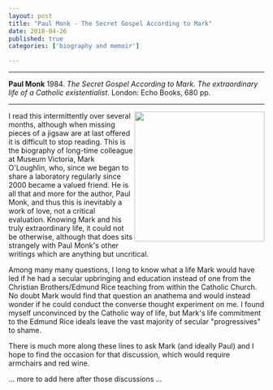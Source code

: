 ```yaml
---
layout: post
title: "Paul Monk - The Secret Gospel According to Mark"
date: 2018-04-26
published: true
categories: ['biography and memoir']

---
```



***
<b>Paul Monk</b> 1984. _The Secret Gospel According to Mark. The extraordinary life of a Catholic existentialist_. London: Echo Books, 680 pp.

***

<img align="right"  width="256" src="https://www.echobooks.com.au/wp-content/uploads/2018/01/Secret-Gospel-front-cover.jpg" alt="">  

I read this intermittently over several months, although when missing pieces of a jigsaw are at last offered it is difficult to stop reading.  This is the biography of long-time colleague at Museum Victoria, Mark O'Loughlin, who, since we began to share a laboratory regularly since 2000 became a valued friend.  He is all that and more for the author, Paul Monk, and thus this is inevitably a work of love, not a critical evaluation.  Knowing Mark and his truly extraordinary life, it could not be otherwise, although that does sits strangely with Paul Monk's other writings which are anything but uncritical.

Among many many questions, I long to know what a life Mark would have led if he had a secular upbringing and education instead of one from the Christian Brothers/Edmund Rice teaching from within the Catholic Church.  No doubt Mark would find that question an anathema and would instead wonder if he could conduct the converse thought experiment on me.  I found myself unconvinced by the Catholic way of life, but Mark's life commitment to the Edmund Rice ideals leave the vast majority of secular "progressives" to shame. 

There is much more along these lines to ask Mark (and ideally Paul) and I hope to find the occasion for that discussion, which would require armchairs and red wine.   

... more to add here after those discussions ...
